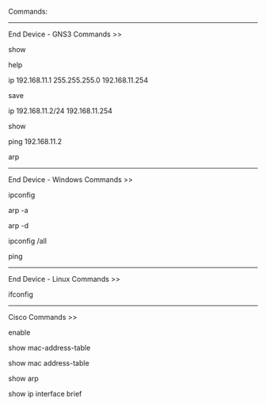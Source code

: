 Commands:


****************************************************************************************************
End Device - GNS3 Commands >>

show

help

ip 192.168.11.1 255.255.255.0 192.168.11.254

save

ip 192.168.11.2/24 192.168.11.254

show

ping 192.168.11.2

arp


****************************************************************************************************
End Device - Windows Commands >>

ipconfig

arp -a

arp -d

ipconfig /all

ping


****************************************************************************************************
End Device - Linux Commands >>

ifconfig


****************************************************************************************************
Cisco Commands >>

enable

show mac-address-table

show mac address-table

show arp

show ip interface brief

